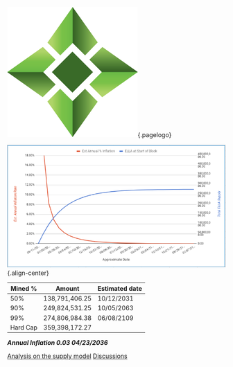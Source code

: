 ![Logo](/uploads/logo.png "Logo"){.pagelogo}

<!-- TITLE: Monetary Supply -->
<!-- SUBTITLE: A stable Ethereum-like network with no premine and no dev fees -->


![Monetary Supply](/uploads/monetary-supply.png "Monetary Supply"){.align-center}



| Mined %| Amount              | Estimated date|
|-------------|-----------------------|----------------------|
|50% 	      |138,791,406.25	 | 10/12/2031     |
|90%        |	249,824,531.25 |	10/05/2063    |
|99%         |274,806,984.38 |	06/08/2109    |
|Hard Cap	| 359,398,172.27 |                        |

***Annual Inflation	0.03	04/23/2036***

[Analysis on the supply model](https://docs.google.com/spreadsheets/d/1v3T6gRupH4C4Zx3B60fOOIqFiilItSpVTszEHjyIPIw/edit#gid=640070299)
[Discussions](https://github.com/ellaism/meta/issues/9)
